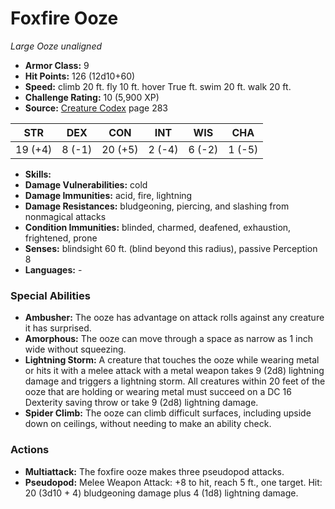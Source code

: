 # Foxfire Ooze

*Large* *Ooze* *unaligned*

- **Armor Class:** 9
- **Hit Points:** 126 (12d10+60)
- **Speed:** climb 20 ft. fly 10 ft. hover True ft. swim 20 ft. walk 20 ft.
- **Challenge Rating:** 10 (5,900 XP)
- **Source:** [Creature Codex](https://koboldpress.com/kpstore/product/creature-codex-for-5th-edition-dnd) page 283

| STR | DEX | CON | INT | WIS | CHA |
| --- | --- | --- | --- | --- | --- |
| 19 (+4) | 8 (-1) | 20 (+5) | 2 (-4) | 6 (-2) | 1 (-5) |

- **Skills:** 
- **Damage Vulnerabilities:** cold
- **Damage Immunities:** acid, fire, lightning
- **Damage Resistances:** bludgeoning, piercing, and slashing from nonmagical attacks
- **Condition Immunities:** blinded, charmed, deafened, exhaustion, frightened, prone
- **Senses:** blindsight 60 ft. (blind beyond this radius), passive Perception 8
- **Languages:** -
### Special Abilities
- **Ambusher:** The ooze has advantage on attack rolls against any creature it has surprised.
- **Amorphous:** The ooze can move through a space as narrow as 1 inch wide without squeezing.
- **Lightning Storm:** A creature that touches the ooze while wearing metal or hits it with a melee attack with a metal weapon takes 9 (2d8) lightning damage and triggers a lightning storm. All creatures within 20 feet of the ooze that are holding or wearing metal must succeed on a DC 16 Dexterity saving throw or take 9 (2d8) lightning damage.
- **Spider Climb:** The ooze can climb difficult surfaces, including upside down on ceilings, without needing to make an ability check.
### Actions
- **Multiattack:** The foxfire ooze makes three pseudopod attacks.
- **Pseudopod:** Melee Weapon Attack: +8 to hit, reach 5 ft., one target. Hit: 20 (3d10 + 4) bludgeoning damage plus 4 (1d8) lightning damage.


